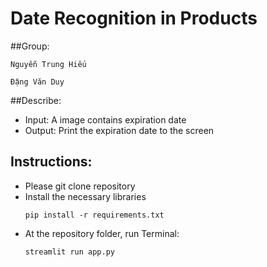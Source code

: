 #  Date Recognition in Products

##Group:

    Nguyễn Trung Hiếu
    
    Đặng Văn Duy


##Describe:
  - Input: A image contains expiration date 
  - Output: Print the expiration date to the screen


## Instructions:
- Please git clone repository
- Install the necessary libraries
  ```shell
  pip install -r requirements.txt
  
- At the repository folder, run Terminal:
   ```shell
  streamlit run app.py
  
